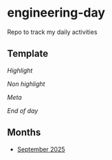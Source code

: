 # engineering-day
Repo to track my daily activities

## Template

*Highlight*

*Non highlight*

*Meta*

*End of day*

## Months
- [September 2025](https://github.com/ojokne/engineering-day/blob/main/SEPTEMBER.md)
